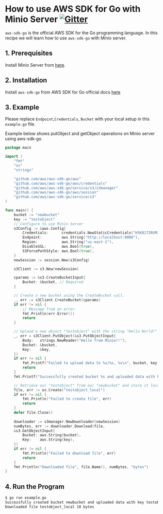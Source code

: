 # How to use AWS SDK for Go with Minio Server [![Gitter](https://badges.gitter.im/Join%20Chat.svg)](https://gitter.im/minio/minio?utm_source=badge&utm_medium=badge&utm_campaign=pr-badge&utm_content=badge)

`aws-sdk-go` is the official AWS SDK for the Go programming language. In this recipe we will learn how to use `aws-sdk-go` with Minio server.


## 1. Prerequisites

Install Minio Server from [here](http://docs.minio.io/docs/minio).
 
## 2. Installation

Install ``aws-sdk-go`` from AWS SDK for Go official docs [here](https://aws.amazon.com/sdk-for-go/)


## 3. Example

Please replace ``Endpoint``,``Credentials``, ``Bucket`` with your local setup in this ``example.go`` file.

Example below shows putObject and getObject operations on Minio server using aws-sdk-go.

```go
package main

import (
	"fmt"
	"os"
	"strings"

	"github.com/aws/aws-sdk-go/aws"
	"github.com/aws/aws-sdk-go/aws/credentials"
	"github.com/aws/aws-sdk-go/service/s3/s3manager"
	"github.com/aws/aws-sdk-go/aws/session"
	"github.com/aws/aws-sdk-go/service/s3"
)

func main() {
	bucket := "newbucket"
	key := "testobject"
	// Configure to use Minio Server
	s3Config := &aws.Config{
		Credentials:      credentials.NewStaticCredentials("H5K8172RVM311Q2XFEHX", "5bRnl3DGhNM+fRBMxOii11k8iT78cNSIfoqnJfwC", ""),
		Endpoint:         aws.String("http://localhost:9000"),
		Region:           aws.String("us-east-1"),
		DisableSSL:       aws.Bool(true),
		S3ForcePathStyle: aws.Bool(true),
	}
	newSession := session.New(s3Config)

	s3Client := s3.New(newSession)

	cparams := &s3.CreateBucketInput{
		Bucket: &bucket, // Required
	}

	// Create a new bucket using the CreateBucket call.
	_, err := s3Client.CreateBucket(cparams)
	if err != nil {
		// Message from an error.
		fmt.Println(err.Error())
		return
	}

	// Upload a new object "testobject" with the string "Hello World!" to our "newbucket".
	_, err = s3Client.PutObject(&s3.PutObjectInput{
		Body:   strings.NewReader("Hello from Minio!!"),
		Bucket: &bucket,
		Key:    &key,
	})
	if err != nil {
		fmt.Printf("Failed to upload data to %s/%s, %s\n", bucket, key, err.Error())
		return
	}
	fmt.Printf("Successfully created bucket %s and uploaded data with key %s\n", bucket, key)

	// Retrieve our "testobject" from our "newbucket" and store it locally in "testobject_local".
	file, err := os.Create("testobject_local")
	if err != nil {
	    fmt.Println("Failed to create file", err)
		return
	}
	defer file.Close()
	
	downloader := s3manager.NewDownloader(newSession)
	numBytes, err := downloader.Download(file,
	&s3.GetObjectInput{
		Bucket: aws.String(bucket),
		Key:    aws.String(key),
	})
	if err != nil {
		fmt.Println("Failed to download file", err)
		return
	}
	fmt.Println("Downloaded file", file.Name(), numBytes, "bytes")
}
```

## 4. Run the Program

```sh
$ go run example.go
Successfully created bucket newbucket and uploaded data with key testobject
Downloaded file testobject_local 18 bytes
```
